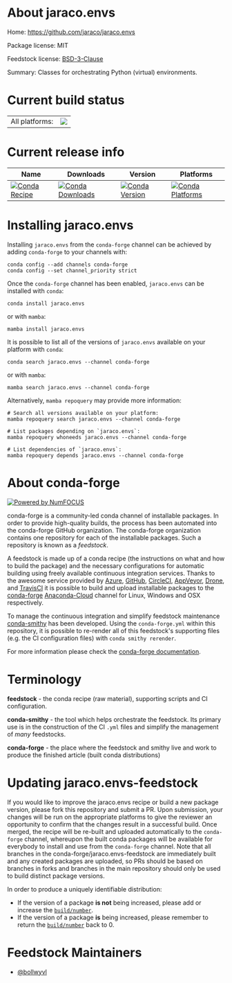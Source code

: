 About jaraco.envs
=================

Home: https://github.com/jaraco/jaraco.envs

Package license: MIT

Feedstock license: [BSD-3-Clause](https://github.com/conda-forge/jaraco.envs-feedstock/blob/main/LICENSE.txt)

Summary: Classes for orchestrating Python (virtual) environments.

Current build status
====================


<table><tr><td>All platforms:</td>
    <td>
      <a href="https://dev.azure.com/conda-forge/feedstock-builds/_build/latest?definitionId=8760&branchName=main">
        <img src="https://dev.azure.com/conda-forge/feedstock-builds/_apis/build/status/jaraco.envs-feedstock?branchName=main">
      </a>
    </td>
  </tr>
</table>

Current release info
====================

| Name | Downloads | Version | Platforms |
| --- | --- | --- | --- |
| [![Conda Recipe](https://img.shields.io/badge/recipe-jaraco.envs-green.svg)](https://anaconda.org/conda-forge/jaraco.envs) | [![Conda Downloads](https://img.shields.io/conda/dn/conda-forge/jaraco.envs.svg)](https://anaconda.org/conda-forge/jaraco.envs) | [![Conda Version](https://img.shields.io/conda/vn/conda-forge/jaraco.envs.svg)](https://anaconda.org/conda-forge/jaraco.envs) | [![Conda Platforms](https://img.shields.io/conda/pn/conda-forge/jaraco.envs.svg)](https://anaconda.org/conda-forge/jaraco.envs) |

Installing jaraco.envs
======================

Installing `jaraco.envs` from the `conda-forge` channel can be achieved by adding `conda-forge` to your channels with:

```
conda config --add channels conda-forge
conda config --set channel_priority strict
```

Once the `conda-forge` channel has been enabled, `jaraco.envs` can be installed with `conda`:

```
conda install jaraco.envs
```

or with `mamba`:

```
mamba install jaraco.envs
```

It is possible to list all of the versions of `jaraco.envs` available on your platform with `conda`:

```
conda search jaraco.envs --channel conda-forge
```

or with `mamba`:

```
mamba search jaraco.envs --channel conda-forge
```

Alternatively, `mamba repoquery` may provide more information:

```
# Search all versions available on your platform:
mamba repoquery search jaraco.envs --channel conda-forge

# List packages depending on `jaraco.envs`:
mamba repoquery whoneeds jaraco.envs --channel conda-forge

# List dependencies of `jaraco.envs`:
mamba repoquery depends jaraco.envs --channel conda-forge
```


About conda-forge
=================

[![Powered by
NumFOCUS](https://img.shields.io/badge/powered%20by-NumFOCUS-orange.svg?style=flat&colorA=E1523D&colorB=007D8A)](https://numfocus.org)

conda-forge is a community-led conda channel of installable packages.
In order to provide high-quality builds, the process has been automated into the
conda-forge GitHub organization. The conda-forge organization contains one repository
for each of the installable packages. Such a repository is known as a *feedstock*.

A feedstock is made up of a conda recipe (the instructions on what and how to build
the package) and the necessary configurations for automatic building using freely
available continuous integration services. Thanks to the awesome service provided by
[Azure](https://azure.microsoft.com/en-us/services/devops/), [GitHub](https://github.com/),
[CircleCI](https://circleci.com/), [AppVeyor](https://www.appveyor.com/),
[Drone](https://cloud.drone.io/welcome), and [TravisCI](https://travis-ci.com/)
it is possible to build and upload installable packages to the
[conda-forge](https://anaconda.org/conda-forge) [Anaconda-Cloud](https://anaconda.org/)
channel for Linux, Windows and OSX respectively.

To manage the continuous integration and simplify feedstock maintenance
[conda-smithy](https://github.com/conda-forge/conda-smithy) has been developed.
Using the ``conda-forge.yml`` within this repository, it is possible to re-render all of
this feedstock's supporting files (e.g. the CI configuration files) with ``conda smithy rerender``.

For more information please check the [conda-forge documentation](https://conda-forge.org/docs/).

Terminology
===========

**feedstock** - the conda recipe (raw material), supporting scripts and CI configuration.

**conda-smithy** - the tool which helps orchestrate the feedstock.
                   Its primary use is in the construction of the CI ``.yml`` files
                   and simplify the management of *many* feedstocks.

**conda-forge** - the place where the feedstock and smithy live and work to
                  produce the finished article (built conda distributions)


Updating jaraco.envs-feedstock
==============================

If you would like to improve the jaraco.envs recipe or build a new
package version, please fork this repository and submit a PR. Upon submission,
your changes will be run on the appropriate platforms to give the reviewer an
opportunity to confirm that the changes result in a successful build. Once
merged, the recipe will be re-built and uploaded automatically to the
`conda-forge` channel, whereupon the built conda packages will be available for
everybody to install and use from the `conda-forge` channel.
Note that all branches in the conda-forge/jaraco.envs-feedstock are
immediately built and any created packages are uploaded, so PRs should be based
on branches in forks and branches in the main repository should only be used to
build distinct package versions.

In order to produce a uniquely identifiable distribution:
 * If the version of a package **is not** being increased, please add or increase
   the [``build/number``](https://docs.conda.io/projects/conda-build/en/latest/resources/define-metadata.html#build-number-and-string).
 * If the version of a package **is** being increased, please remember to return
   the [``build/number``](https://docs.conda.io/projects/conda-build/en/latest/resources/define-metadata.html#build-number-and-string)
   back to 0.

Feedstock Maintainers
=====================

* [@bollwyvl](https://github.com/bollwyvl/)

